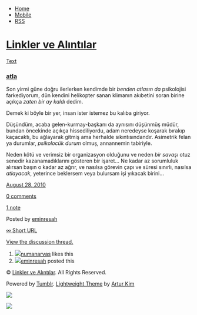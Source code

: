 -   [Home](/)
-   [Mobile](/mobile)
-   [RSS](http://eminresah.tumblr.com/rss)

[Linkler ve Alıntılar](/)
=========================

[Text](http://eminresah.tumblr.com/post/1024436272/atla)

### [atla](http://eminresah.tumblr.com/post/1024436272/atla)

Son yirmi güne doğru ilerlerken kendimde bir *benden atlasın da*
psikolojisi farkediyorum, dün kendini helikopter sanan klimanın
akıbetini soran birine açıkça *zaten bir ay kaldı* dedim.

Demek ki böyle bir yer, insan ister istemez bu kalıba giriyor.

Düşündüm, acaba gelen-kurmay-başkanı da aynısını düşünmüş müdür, bundan
öncekinde açıkça hissediliyordu, adam neredeyse koşarak bırakıp
kaçacaktı, bu ağlayarak gitmiş ama herhalde sıkıntısındandır. Asimetrik
felan ya durumlar, *psikolocük durum* olmuş, annannemin tabiriyle.

Neden kötü ve verimsiz bir organizasyon olduğunu ve neden *bir savaşı*
otuz senedir kazanamadıklarını gösteren bir işaret… Ne kadar az
sorumluluk alırsan başın o kadar az ağrır, ve nasılsa görevin çapı ve
süresi sınırlı, nasılsa *atlayacak*, yeterince beklersem veya bulursam
işi yıkacak birini…

[August 28, 2010](http://eminresah.tumblr.com/post/1024436272/atla)

[0
comments](http://eminresah.tumblr.com/post/1024436272/atla#disqus_thread)

[1 note](http://eminresah.tumblr.com/post/1024436272/atla#notes)

Posted by [eminresah](http://eminresah.tumblr.com/)

[∞ Short URL](http://tmblr.co/ZWS1Oyz3wWm)

[View the discussion thread.](http://erblog.disqus.com/?url=ref)

1.  [![](http://38.media.tumblr.com/avatar_698e57be2f1d_16.png)](http://numanarvas.tumblr.com/ "Soldier ")[numanarvas](http://numanarvas.tumblr.com/ "Soldier")
    likes this
2.  [![](http://38.media.tumblr.com/avatar_06c8562d8d9e_16.png)](http://eminresah.tumblr.com/ "Linkler ve Alıntılar")[eminresah](http://eminresah.tumblr.com/ "Linkler ve Alıntılar")
    posted this

© [Linkler ve Alıntılar](/). All Rights Reserved.

Powered by [Tumblr](http://tumblr.com). [Lightweight
Theme](http://www.tumblr.com/theme/10820) by [Artur
Kim](http://arturkim.com)

![](https://px.srvcs.tumblr.com/impixu?T=1434918699&J=eyJ0eXBlIjoidXJsIiwidXJsIjoiaHR0cDpcL1wvZW1pbnJlc2FoLnR1bWJsci5jb21cL3Bvc3RcLzEwMjQ0MzYyNzJcL2F0bGEiLCJyZXF0eXBlIjowLCJyb3V0ZSI6IlwvcG9zdFwvOmlkXC86c3VtbWFyeSIsIm5vc2NyaXB0IjoxfQ==&U=DCIJHPPKOK&K=17048512acbfd0ade3f235487dee1ade5fa3554747742ed3da00a84e241f471e&R=)

![](https://px.srvcs.tumblr.com/impixu?T=1434918699&J=eyJ0eXBlIjoicG9zdCIsInVybCI6Imh0dHA6XC9cL2VtaW5yZXNhaC50dW1ibHIuY29tXC9wb3N0XC8xMDI0NDM2MjcyXC9hdGxhIiwicmVxdHlwZSI6MCwicm91dGUiOiJcL3Bvc3RcLzppZFwvOnN1bW1hcnkiLCJwb3N0cyI6W3sicG9zdGlkIjoiMTAyNDQzNjI3MiIsImJsb2dpZCI6IjM2NDgwMjgiLCJzb3VyY2UiOjMzfV0sIm5vc2NyaXB0IjoxfQ==&U=MDKAPIFMJO&K=51e87344efb9a67631aa5dd3ebb05a071f17f0712fb2b203fca82215fc82ac7b&R=)

